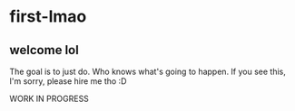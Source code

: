 # first-lmao

## welcome lol

The goal is to just do. Who knows what's going to happen. If you see this,
I'm sorry, please hire me tho :D

WORK IN PROGRESS
